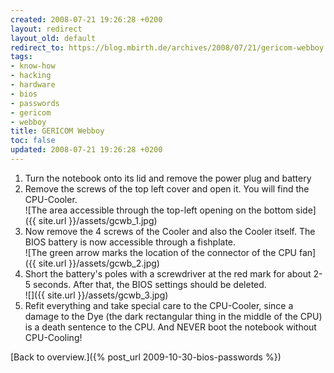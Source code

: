 ```yaml
---
created: 2008-07-21 19:26:28 +0200
layout: redirect
layout_old: default
redirect_to: https://blog.mbirth.de/archives/2008/07/21/gericom-webboy.html
tags:
- know-how
- hacking
- hardware
- bios
- passwords
- gericom
- webboy
title: GERICOM Webboy
toc: false
updated: 2008-07-21 19:26:28 +0200
---
```


1. Turn the notebook onto its lid and remove the power plug and battery
1. Remove the screws of the top left cover and open it. You will find the CPU-Cooler.  
   ![The area accessible through the top-left opening on the bottom side]({{ site.url }}/assets/gcwb_1.jpg)
1. Now remove the 4 screws of the Cooler and also the Cooler itself. The BIOS battery is now accessible through a
   fishplate.  
   ![The green arrow marks the location of the connector of the CPU fan]({{ site.url }}/assets/gcwb_2.jpg)
1. Short the battery's poles with a screwdriver at the red mark for about 2-5 seconds. After that, the BIOS settings
   should be deleted.  
   ![]({{ site.url }}/assets/gcwb_3.jpg)
1. Refit everything and take special care to the CPU-Cooler, since a damage to the Dye (the dark rectangular thing in
   the middle of the CPU) is a death sentence to the CPU. And NEVER boot the notebook without CPU-Cooling!


[Back to overview.]({% post_url 2009-10-30-bios-passwords %})